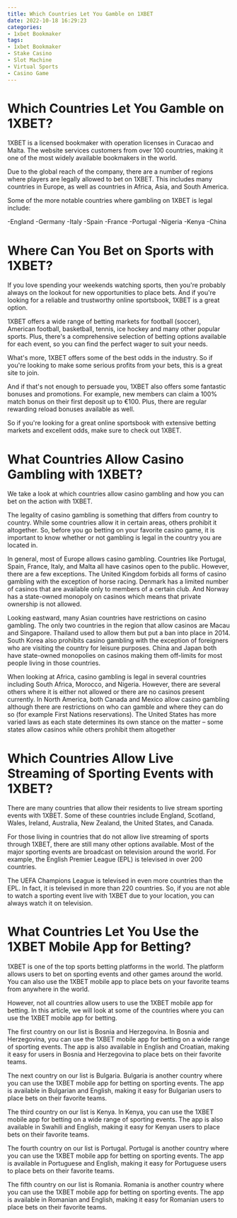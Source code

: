 ```yaml
---
title: Which Countries Let You Gamble on 1XBET
date: 2022-10-18 16:29:23
categories:
- 1xbet Bookmaker
tags:
- 1xbet Bookmaker
- Stake Casino
- Slot Machine
- Virtual Sports
- Casino Game
---
```



#  Which Countries Let You Gamble on 1XBET?

1XBET is a licensed bookmaker with operation licenses in Curacao and Malta. The website services customers from over 100 countries, making it one of the most widely available bookmakers in the world.

Due to the global reach of the company, there are a number of regions where players are legally allowed to bet on 1XBET. This includes many countries in Europe, as well as countries in Africa, Asia, and South America.

Some of the more notable countries where gambling on 1XBET is legal include:

-England
-Germany
-Italy
-Spain
-France
-Portugal
-Nigeria
-Kenya
-China

#  Where Can You Bet on Sports with 1XBET?

If you love spending your weekends watching sports, then you're probably always on the lookout for new opportunities to place bets. And if you're looking for a reliable and trustworthy online sportsbook, 1XBET is a great option.

1XBET offers a wide range of betting markets for football (soccer), American football, basketball, tennis, ice hockey and many other popular sports. Plus, there's a comprehensive selection of betting options available for each event, so you can find the perfect wager to suit your needs.

What's more, 1XBET offers some of the best odds in the industry. So if you're looking to make some serious profits from your bets, this is a great site to join.

And if that's not enough to persuade you, 1XBET also offers some fantastic bonuses and promotions. For example, new members can claim a 100% match bonus on their first deposit up to €100. Plus, there are regular rewarding reload bonuses available as well.

So if you're looking for a great online sportsbook with extensive betting markets and excellent odds, make sure to check out 1XBET.

#  What Countries Allow Casino Gambling with 1XBET?

We take a look at which countries allow casino gambling and how you can bet on the action with 1XBET.

The legality of casino gambling is something that differs from country to country. While some countries allow it in certain areas, others prohibit it altogether. So, before you go betting on your favorite casino game, it is important to know whether or not gambling is legal in the country you are located in.

In general, most of Europe allows casino gambling. Countries like Portugal, Spain, France, Italy, and Malta all have casinos open to the public. However, there are a few exceptions. The United Kingdom forbids all forms of casino gambling with the exception of horse racing. Denmark has a limited number of casinos that are available only to members of a certain club. And Norway has a state-owned monopoly on casinos which means that private ownership is not allowed.

Looking eastward, many Asian countries have restrictions on casino gambling. The only two countries in the region that allow casinos are Macau and Singapore. Thailand used to allow them but put a ban into place in 2014. South Korea also prohibits casino gambling with the exception of foreigners who are visiting the country for leisure purposes. China and Japan both have state-owned monopolies on casinos making them off-limits for most people living in those countries.

When looking at Africa, casino gambling is legal in several countries including South Africa, Morocco, and Nigeria. However, there are several others where it is either not allowed or there are no casinos present currently. In North America, both Canada and Mexico allow casino gambling although there are restrictions on who can gamble and where they can do so (for example First Nations reservations). The United States has more varied laws as each state determines its own stance on the matter – some states allow casinos while others prohibit them altogether

#  Which Countries Allow Live Streaming of Sporting Events with 1XBET?

There are many countries that allow their residents to live stream sporting events with 1XBET. Some of these countries include England, Scotland, Wales, Ireland, Australia, New Zealand, the United States, and Canada.

For those living in countries that do not allow live streaming of sports through 1XBET, there are still many other options available. Most of the major sporting events are broadcast on television around the world. For example, the English Premier League (EPL) is televised in over 200 countries.

The UEFA Champions League is televised in even more countries than the EPL. In fact, it is televised in more than 220 countries. So, if you are not able to watch a sporting event live with 1XBET due to your location, you can always watch it on television.

#  What Countries Let You Use the 1XBET Mobile App for Betting?

1XBET is one of the top sports betting platforms in the world. The platform allows users to bet on sporting events and other games around the world. You can also use the 1XBET mobile app to place bets on your favorite teams from anywhere in the world.

However, not all countries allow users to use the 1XBET mobile app for betting. In this article, we will look at some of the countries where you can use the 1XBET mobile app for betting.

The first country on our list is Bosnia and Herzegovina. In Bosnia and Herzegovina, you can use the 1XBET mobile app for betting on a wide range of sporting events. The app is also available in English and Croatian, making it easy for users in Bosnia and Herzegovina to place bets on their favorite teams.

The next country on our list is Bulgaria. Bulgaria is another country where you can use the 1XBET mobile app for betting on sporting events. The app is available in Bulgarian and English, making it easy for Bulgarian users to place bets on their favorite teams.

The third country on our list is Kenya. In Kenya, you can use the 1XBET mobile app for betting on a wide range of sporting events. The app is also available in Swahili and English, making it easy for Kenyan users to place bets on their favorite teams.

The fourth country on our list is Portugal. Portugal is another country where you can use the 1XBET mobile app for betting on sporting events. The app is available in Portuguese and English, making it easy for Portuguese users to place bets on their favorite teams.

The fifth country on our list is Romania. Romania is another country where you can use the 1XBET mobile app for betting on sporting events. The app is available in Romanian and English, making it easy for Romanian users to place bets on their favorite teams.